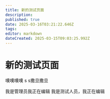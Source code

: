 ```yaml
---
title: 新的测试页面
description: 
published: true
date: 2025-03-16T03:21:22.646Z
tags: 
editor: markdown
dateCreated: 2025-03-15T09:03:25.992Z
---
```


# 新的测试页面


噢噢噢噢
s 
s撒旦撒旦

我是管理员我正在编辑
我是测试人员，我正在编辑